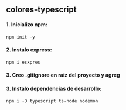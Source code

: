 ## colores-typescript

#### 1. Inicializo npm:

`npm init -y`

#### 2. Instalo express:

`npm i esxpres`

#### 3. Creo .gitignore en raíz del proyecto y agreg

#### 3. Instalo dependencias de desarrollo:

`npm i -D typescript ts-node nodemon`